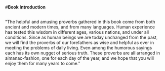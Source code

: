 #<b>Book Introduction</b><br/><br/>

"The helpful and amusing proverbs gathered in this book come from both ancient and modern times, and from many languages. Human experience has tested this wisdom in different ages, various nations, and under all conditions. Since as human beings we are today unchanged from the past, we will find the proverbs of our forefathers as wise and helpful as ever in meeting the problems of daily living. Even among the humorous sayings each has its own nugget of serious truth. These proverbs are all arranged in almanac-fashion, one for each day of the year, and we hope that you will enjoy them for many years to come."
